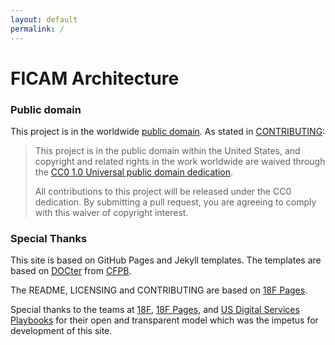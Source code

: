 ```yaml
---
layout: default
permalink: /
---
```

# FICAM Architecture




### Public domain

This project is in the worldwide [public domain](LICENSE.md). As stated in [CONTRIBUTING](CONTRIBUTING.md):

> This project is in the public domain within the United States, and copyright and related rights in the work worldwide are waived through the [CC0 1.0 Universal public domain dedication](https://creativecommons.org/publicdomain/zero/1.0/).
>
> All contributions to this project will be released under the CC0 dedication. By submitting a pull request, you are agreeing to comply with this waiver of copyright interest.

### Special Thanks
This site is based on GitHub Pages and Jekyll templates.  The templates are based on [DOCter](https://github.com/cfpb/docter/) from [CFPB](http://cfpb.github.io/).  

The README, LICENSING and CONTRIBUTING are based on [18F Pages](https://pages.18f.gov/).  

Special thanks to the teams at [18F](https://18f.gsa.gov/), [18F Pages](https://pages.18f.gov/), and [US Digital Services Playbooks](https://playbook.cio.gov/) for their open and transparent model which was the impetus for development of this site.
